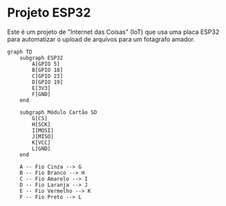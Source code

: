 # Projeto ESP32
Este é um projeto de "Internet das Coisas" (IoT) que usa uma placa ESP32 para automatizar o upload de arquivos para um fotagrafo amador.
```mermaid
graph TD
    subgraph ESP32
        A[GPIO 5]
        B[GPIO 18]
        C[GPIO 23]
        D[GPIO 19]
        E[3V3]
        F[GND]
    end

    subgraph Módulo Cartão SD
        G[CS]
        H[SCK]
        I[MOSI]
        J[MISO]
        K[VCC]
        L[GND]
    end

    A -- Fio Cinza --> G
    B -- Fio Branco --> H
    C -- Fio Amarelo --> I
    D -- Fio Laranja --> J
    E -- Fio Vermelho --> K
    F -- Fio Preto --> L
```
